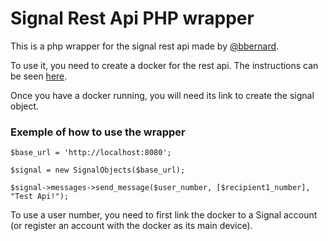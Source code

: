 # Signal Rest Api PHP wrapper

This is a php wrapper for the signal rest api made by [@bbernard](https://github.com/bbernhard).

To use it, you need to create a docker for the rest api. The instructions can be seen [here](https://github.com/bbernhard/signal-cli-rest-api).

Once you have a docker running, you will need  its link to create the signal object.

### Exemple of how to use the wrapper
```
$base_url = 'http://localhost:8080';

$signal = new SignalObjects($base_url);

$signal->messages->send_message($user_number, [$recipient1_number], "Test Api!");
```

To use a user number, you need to first link the docker to a Signal account (or register an account with the docker as its main device).
